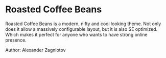 # Roasted Coffee Beans

Roasted Coffee Beans is a modern, nifty and cool looking theme. Not only does
it allow a massively configurable layout, but it is also SE optimized. Which
makes it perfect for anyone who wants to have strong online presence.

Author: Alexander Zagniotov
